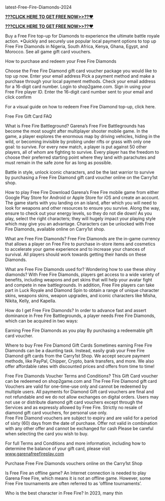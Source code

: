  latest-Free-Fire-Diamonds-2024


 **[???CLICK HERE TO GET FREE NOW>>??❤️](https://cutt.ly/SeVJN6y3)**

**[???CLICK HERE TO GET FREE NOW>>??❤️](https://cutt.ly/SeVJN6y3)**

Buy a Free Fire top-up for Diamonds to experience the ultimate battle royale action. *Quickly and securely use popular local payment options to top up Free Fire Diamonds in Nigeria, South Africa, Kenya, Ghana, Egypt, and Morocco. See all game gift card vouchers.

How to purchase and redeem your Free Fire Diamonds

Choose the Free Fire Diamond gift card voucher package you would like to top up now.
Enter your email address
Pick a payment method and make a purchase through your local payment methods.
Check your email address for a 16-digit card number.
Login to shop2game.com.
Sign in using your Free Fire player ID.
Enter the 16-digit card number sent to your email and click confirm

For a visual guide on how to redeem Free Fire Diamond top-up, click here.

Free Fire Gift Card FAQ

What is Free Fire Battleground?
Garena’s Free Fire Battlegrounds has become the most sought after multiplayer shooter mobile game. In the game, a player explores the enormous map by driving vehicles, hiding in the wild, or becoming invisible by probing under rifts or grass with only one goal: to survive. For every new match, a player is put against 50 other players, all of whom are fighting to survive. Every player has the freedom to choose their preferred starting point where they land with parachutes and must remain in the safe zone for as long as possible.

Battle in style, unlock iconic characters, and be the last warrior to survive by purchasing a Free Fire Diamond gift card voucher online on the Carry1st shop.

How to play Free Fire
Download Garena’s Free Fire mobile game from either Google Play Store for Android or Apple Store for iOS and create an account. The game starts with you landing on an island, after which you will need to look for weapons and other resources to ensure you survive. Along the way, ensure to check out your energy levels, so they do not die down! As you play, select the right characters; they will hugely impact your playing style which may give you an advantage. Characters can be unlocked with Free Fire Diamonds, available online on Carry1st shop. 

What are Free Fire Diamonds?
Free Fire Diamonds are the in-game currency that allows a player on Free Fire to purchase in-store items and cosmetics to accelerate your game experience and to increase your chances of survival. All players should work towards getting their hands on these Diamonds.

What are Free Fire Diamonds used for?
Wondering how to use these shiny diamonds? With Free Fire Diamonds, players get access to a wide variety of benefits, including weapons and pet skins that will help your avatar fight and compete in new battlegrounds. In addition, Free Fire players can take part in Luck Royale and Diamond Spin to obtain a range of unique character skins, weapons skins, weapon upgrades, and iconic characters like Misha, Nikita, Kelly, and Kapella. 

How do I get Free Fire Diamonds?
In order to advance fast and assert dominance in Free Fire Battlegrounds, a player needs Free Fire Diamonds, which can be acquired in two ways:

Earning Free Fire Diamonds as you play
By purchasing a redeemable gift card voucher.

Where to buy Free Fire Diamond Gift Cards
Sometimes earning Free Fire Diamonds can be a daunting task. Instead, easily grab your Free Fire Diamond gift cards from the Carry1st Shop. We accept secure payment methods, like PayPal, Chipper, Crypto, bank transfers, and more. We also offer affordable rates with discounted prices and offers from time to time!

Free Fire Diamonds Voucher Terms and Conditions?
This Gift Card voucher can be redeemed on shop2game.com and 
The Free Fire Diamond gift card Vouchers are valid for one-time-use only and cannot be redeemed by multiple users.
All payments for Diamond Gift card vouchers are final and not refundable and we do not allow exchanges on digital orders.
Users may not use or distribute diamond gift card vouchers except through the Services and as expressly allowed by Free Fire.
Strictly no resale of diamond gift card vouchers, for personal use only.    
Free Fire Diamond vouchers are subject to expiry and are valid for a period of sixty (60) days from the date of purchase.
Offer not valid in combination with any other offer and cannot be exchanged for cash
Please be careful when selecting the card you wish to buy.

For full Terms and Conditions and more information, including how to determine the balance of your gift card, please visit www.garenafreefireplay.com

﻿Purchase Free Fire Diamonds vouchers online on the Carry1st Shop

Is Free Fire an offline game?
An Internet connection is needed to play Garena Free Fire, which means it is not an offline game. However, some Free Fire tournaments are often referred to as ‘offline tournaments’.

Who is the best character in Free Fire?
In 2023, many thin
